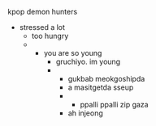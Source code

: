 kpop demon hunters
- stressed a lot
  - too hungry
  - - you are so young
      - gruchiyo. im young
      - - gukbab meokgoshipda
        - a masitgetda sseup
        - - ppalli ppalli zip gaza
        - ah injeong